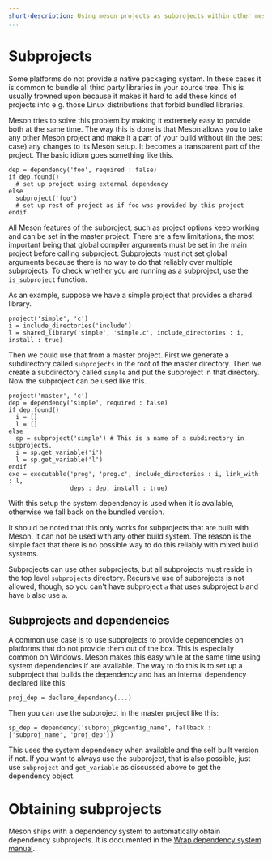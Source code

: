 ```yaml
---
short-description: Using meson projects as subprojects within other meson projects
...
```


# Subprojects

Some platforms do not provide a native packaging system. In these cases it is common to bundle all third party libraries in your source tree. This is usually frowned upon because it makes it hard to add these kinds of projects into e.g. those Linux distributions that forbid bundled libraries.

Meson tries to solve this problem by making it extremely easy to provide both at the same time. The way this is done is that Meson allows you to take any other Meson project and make it a part of your build without (in the best case) any changes to its Meson setup. It becomes a transparent part of the project. The basic idiom goes something like this.

```meson
dep = dependency('foo', required : false)
if dep.found()
  # set up project using external dependency
else
  subproject('foo')
  # set up rest of project as if foo was provided by this project
endif
```

All Meson features of the subproject, such as project options keep working and can be set in the master project. There are a few limitations, the most important being that global compiler arguments must be set in the main project before calling subproject. Subprojects must not set global arguments because there is no way to do that reliably over multiple subprojects. To check whether you are running as a subproject, use the `is_subproject` function.

As an example, suppose we have a simple project that provides a shared library.

```meson
project('simple', 'c')
i = include_directories('include')
l = shared_library('simple', 'simple.c', include_directories : i, install : true)
```

Then we could use that from a master project. First we generate a subdirectory called `subprojects` in the root of the master directory. Then we create a subdirectory called `simple` and put the subproject in that directory. Now the subproject can be used like this.

```meson
project('master', 'c')
dep = dependency('simple', required : false)
if dep.found()
  i = []
  l = []
else
  sp = subproject('simple') # This is a name of a subdirectory in subprojects.
  i = sp.get_variable('i')
  l = sp.get_variable('l')
endif
exe = executable('prog', 'prog.c', include_directories : i, link_with : l,
                 deps : dep, install : true)
```

With this setup the system dependency is used when it is available, otherwise we fall back on the bundled version.

It should be noted that this only works for subprojects that are built with Meson. It can not be used with any other build system. The reason is the simple fact that there is no possible way to do this reliably with mixed build systems.

Subprojects can use other subprojects, but all subprojects must reside in the top level `subprojects` directory. Recursive use of subprojects is not allowed, though, so you can't have subproject `a` that uses subproject `b` and have `b` also use `a`.

## Subprojects and dependencies

A common use case is to use subprojects to provide dependencies on platforms that do not provide them out of the box. This is especially common on Windows. Meson makes this easy while at the same time using system dependencies if are available. The way to do this is to set up a subproject that builds the dependency and has an internal dependency declared like this:

```meson
proj_dep = declare_dependency(...)
```

Then you can use the subproject in the master project like this:

```meson
sp_dep = dependency('subproj_pkgconfig_name', fallback : ['subproj_name', 'proj_dep'])
```

This uses the system dependency when available and the self built version if not. If you want to always use the subproject, that is also possible, just use `subproject` and `get_variable` as discussed above to get the dependency object.

# Obtaining subprojects

Meson ships with a dependency system to automatically obtain dependency subprojects. It is documented in the [Wrap dependency system manual](Wrap-dependency-system-manual.md).
